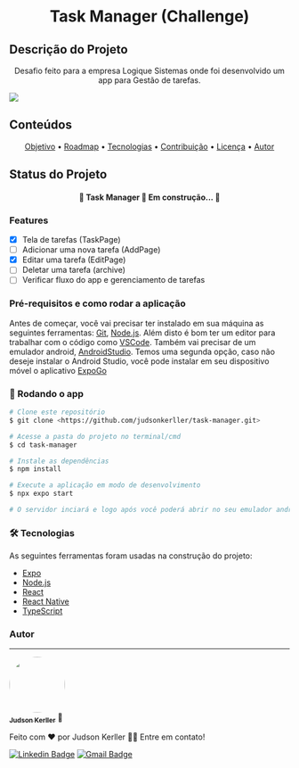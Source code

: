 <h1 align="center">Task Manager (Challenge)</h1>

## Descrição do Projeto

<p align="center">Desafio feito para a empresa Logique Sistemas onde foi desenvolvido um app para Gestão de tarefas.</p>

<img src="https://img.shields.io/badge/app-task--manager-%233ddc84" />

## Conteúdos

<p align="center">
 <a href="#objetivo">Objetivo</a> •
 <a href="#roadmap">Roadmap</a> • 
 <a href="#tecnologias">Tecnologias</a> • 
 <a href="#contribuicao">Contribuição</a> • 
 <a href="#licenc-a">Licença</a> • 
 <a href="#autor">Autor</a>
</p>

## Status do Projeto

<h4 align="center"> 
	🚧  Task Manager 🚀 Em construção...  🚧
</h4>

### Features

- [x] Tela de tarefas (TaskPage)
- [ ] Adicionar uma nova tarefa (AddPage)
- [x] Editar uma tarefa (EditPage)
- [ ] Deletar uma tarefa (archive)
- [ ] Verificar fluxo do app e gerenciamento de tarefas

### Pré-requisitos e como rodar a aplicação

Antes de começar, você vai precisar ter instalado em sua máquina as seguintes ferramentas:
[Git](https://git-scm.com), [Node.js](https://nodejs.org/en/).
Além disto é bom ter um editor para trabalhar com o código como [VSCode](https://code.visualstudio.com/). Também vai precisar de um emulador android, [AndroidStudio](https://developer.android.com/studio). Temos uma segunda opção, caso não deseje instalar o Android Studio, você pode instalar em seu dispositivo móvel o aplicativo [ExpoGo](https://expo.dev/client)

### 🎲 Rodando o app

```bash
# Clone este repositório
$ git clone <https://github.com/judsonkerller/task-manager.git>

# Acesse a pasta do projeto no terminal/cmd
$ cd task-manager

# Instale as dependências
$ npm install

# Execute a aplicação em modo de desenvolvimento
$ npx expo start

# O servidor inciará e logo após você poderá abrir no seu emulador android direto pela sua máquina ou escaneiar o QrCode e visualizá-lo pelo seu celular.
```

### 🛠 Tecnologias

As seguintes ferramentas foram usadas na construção do projeto:

- [Expo](https://expo.io/)
- [Node.js](https://nodejs.org/en/)
- [React](https://pt-br.reactjs.org/)
- [React Native](https://reactnative.dev/)
- [TypeScript](https://www.typescriptlang.org/)

### Autor

---

<a id="about" href="https://t.me/judsonkerller">
 <img style="border-radius: 50%;" src="https://avatars.githubusercontent.com/u/44353658?v=4" width="100px;" alt=""/>
 <br />
 <sub><b>Judson Kerller</b></sub></a> <a>🚀</a>

Feito com ❤️ por Judson Kerller 👋🏽 Entre em contato!

[![Linkedin Badge](https://img.shields.io/badge/-Judson-blue?style=flat-square&logo=Linkedin&logoColor=white&link=https://www.linkedin.com/in/judsonkerller/)](https://www.linkedin.com/in/judsonkerller/)
[![Gmail Badge](https://img.shields.io/badge/-judsonkerller@gmail.com-c14438?style=flat-square&logo=Gmail&logoColor=white&link=mailto:judsonkerller@gmail.com)](mailto:judsonkerller@gmail.com)
